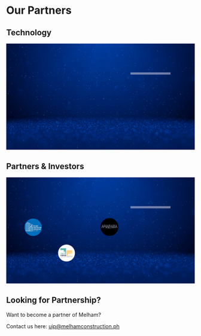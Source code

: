 # Our Partners

## Technology

![](<.gitbook/assets/Our Partner.gif>)

## Partners & Investors

![](<.gitbook/assets/Our Partner (1).gif>)

## Looking for Partnership?

Want to become a partner of Melham?&#x20;

Contact us here:  uip@melhamconstruction.ph
